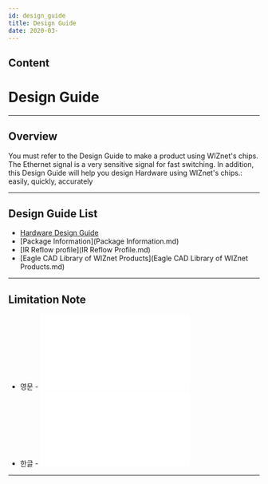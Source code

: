 ```yaml
---
id: design_guide
title: Design Guide
date: 2020-03-
---
```



## Content
# Design Guide

-----

## Overview

You must refer to the Design Guide to make a product using WIZnet's
chips. The Ethernet signal is a very sensitive signal for fast
switching. In addition, this Design Guide will help you design Hardware
using WIZnet's chips.: easily, quickly, accurately

-----

## Design Guide List

  - [Hardware Design Guide](Hardware_Design_Guide.md)
  - [Package Information](Package Information.md)
  - [IR Reflow profile](IR Reflow Profile.md)
  - [Eagle CAD Library of WIZnet Products](Eagle CAD Library of WIZnet Products.md)

-----

## Limitation Note

  - 영문 -
    ![](/design_guide/limitation_note_-_arp_problem_in_the_nlb_environment_-_english\(0312\).pdf)
  - 한글 -
    ![](/design_guide/limitation_note_-_arp_problem_in_the_nlb_environment_-_korean\(0312\).pdf)

-----
